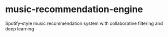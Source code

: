 # music-recommendation-engine
Spotify-style music recommendation system with collaborative filtering and deep learning
